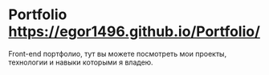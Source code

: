 # Portfolio https://egor1496.github.io/Portfolio/

Front-end портфолио, тут вы можете посмотреть мои проекты, технологии и навыки которыми я владею.

